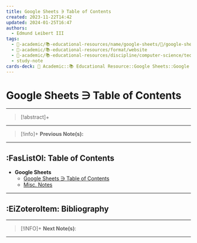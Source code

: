 ```yaml
---
title: Google Sheets ∋ Table of Contents
created: 2023-11-22T14:42
updated: 2024-01-25T16:47
authors:
  - Edmund Leibert III
tags:
  - 🔴-academic/📚-educational-resources/name/google-sheets/🔖/google-sheets-∋-table-of-contents
  - 🔴-academic/📚-educational-resources/format/website
  - 🔴-academic/📚-educational-resources/discipline/computer-science/technology/google-drive/google-sheets
  - study-note
cards-deck: 🔴 Academic::📚 Educational Resource::Google Sheets::Google Sheets ∋ Table of Contents
---
```


# Google Sheets ∋ Table of Contents

---

> [!abstract]+ 
> 

---

> [!info]+ 
> **Previous Note(s):**

---

## :FasListOl: Table of Contents

- **Google Sheets**
	- [Google Sheets ∋ Table of Contents](the-vault/src/🔴%20Academic/📚%20Educational%20Resources/Google%20Sheets/Google%20Sheets%20∋%20Table%20of%20Contents.md)
	- [Misc. Notes](the-vault/src/🔴%20Academic/📚%20Educational%20Resources/Google%20Sheets/Misc.%20Notes.md)

---

## :EiZoteroItem: Bibliography

---

> [!INFO]+ 
> **Next Note(s)**:
> 

---


